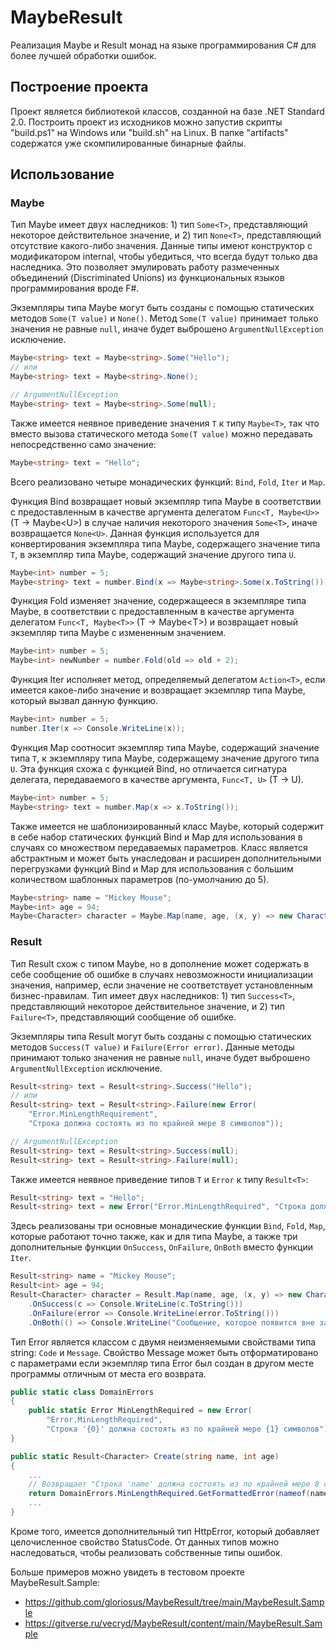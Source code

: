 # MaybeResult
Реализация Maybe и Result монад на языке программирования C# для более лучшей обработки ошибок.
## Построение проекта
Проект является библиотекой классов, созданной на базе .NET Standard 2.0. Построить проект из исходников можно запустив скрипты "build.ps1" на Windows или "build.sh" на Linux. В папке "artifacts" содержатся уже скомпилированные бинарные файлы.
## Использование
### Maybe
Тип Maybe имеет двух наследников: 1) тип ```Some<T>```, представляющий некоторое действительное значение, и 2) тип ```None<T>```, представляющий отсутствие какого-либо значения. Данные типы имеют конструктор с модификатором internal, чтобы убедиться, что всегда будут только два наследника. Это позволяет эмулировать работу размеченных объединений (Discriminated Unions) из функциональных языков программирования вроде F#.

Экземпляры типа Maybe могут быть созданы с помощью статических методов ```Some(T value)``` и ```None()```. Метод ```Some(T value)``` принимает только значения не равные ```null```, иначе будет выброшено ```ArgumentNullException``` исключение.
```csharp
Maybe<string> text = Maybe<string>.Some("Hello");
// или
Maybe<string> text = Maybe<string>.None();

// ArgumentNullException
Maybe<string> text = Maybe<string>.Some(null);
```
Также имеется неявное приведение значения ```T``` к типу ```Maybe<T>```, так что вместо вызова статического метода ```Some(T value)``` можно передавать непосредственно само значение:
```csharp
Maybe<string> text = "Hello";
```
Всего реализовано четыре монадических функций: ```Bind```, ```Fold```, ```Iter``` и ```Map```.

Функция Bind возвращает новый экземпляр типа Maybe в соответствии с предоставленным в качестве аргумента делегатом ```Func<T, Maybe<U>>``` (T -> Maybe\<U\>) в случае наличия некоторого значения ```Some<T>```, иначе возвращается ```None<U>```. Данная функция используется для конвертирования экземпляра типа Maybe, содержащего значение типа ```T```, в экземпляр типа Maybe, содержащий значение другого типа ```U```.
```csharp
Maybe<int> number = 5;
Maybe<string> text = number.Bind(x => Maybe<string>.Some(x.ToString()));
```
Функция Fold изменяет значение, содержащееся в экземпляре типа Maybe, в соответствии с предоставленным в качестве аргумента делегатом ```Func<T, Maybe<T>>``` (T -> Maybe\<T\>) и возвращает новый экземпляр типа Maybe с измененным значением.
```csharp
Maybe<int> number = 5;
Maybe<int> newNumber = number.Fold(old => old + 2);
```
Функция Iter исполняет метод, определяемый делегатом ```Action<T>```, если имеется какое-либо значение и возвращает экземпляр типа Maybe, который вызвал данную функцию.
```csharp
Maybe<int> number = 5;
number.Iter(x => Console.WriteLine(x));
```
Функция Map соотносит экземпляр типа Maybe, содержащий значение типа ```T```, к экземпляру типа Maybe, содержащему значение другого типа ```U```. Эта функция схожа с функцией Bind, но отличается сигнатура делегата, передаваемого в качестве аргумента, ```Func<T, U>``` (T -> U).
```csharp
Maybe<int> number = 5;
Maybe<string> text = number.Map(x => x.ToString());
```
Также имеется не шаблонизированный класс Maybe, который содержит в себе набор статических функций Bind и Map для использования в случаях со множеством передаваемых параметров. Класс является абстрактным и может быть унаследован и расширен дополнительными перегрузками функций Bind и Map для использования с большим количеством шаблонных параметров (по-умолчанию до 5).
```csharp
Maybe<string> name = "Mickey Mouse";
Maybe<int> age = 94;
Maybe<Character> character = Maybe.Map(name, age, (x, y) => new Character(x, y));
```
### Result
Тип Result схож с типом Maybe, но в дополнение может содержать в себе сообщение об ошибке в случаях невозможности инициализации значения, например, если значение не соответствует установленным бизнес-правилам. Тип имеет двух наследников: 1) тип ```Success<T>```, представляющий некоторое действительное значение, и 2) тип ```Failure<T>```, представляющий сообщение об ошибке.

Экземпляры типа Result могут быть созданы с помощью статических методов ```Success(T value)``` и ```Failure(Error error)```. Данные методы принимают только значения не равные ```null```, иначе будет выброшено ```ArgumentNullException``` исключение.
```csharp
Result<string> text = Result<string>.Success("Hello");
// или
Result<string> text = Result<string>.Failure(new Error(
    "Error.MinLengthRequirement",
    "Строка должна состоять из по крайней мере 8 символов"));

// ArgumentNullException
Result<string> text = Result<string>.Success(null);
Result<string> text = Result<string>.Failure(null);
```
Также имеется неявное приведение типов ```T``` и ```Error``` к типу ```Result<T>```:
```csharp
Result<string> text = "Hello";
Result<string> text = new Error("Error.MinLengthRequired", "Строка должна состоять из по крайней мере 8 символов");
```
Здесь реализованы три основные монадические функции ```Bind```, ```Fold```, ```Map```, которые работают точно также, как и для типа Maybe, а также три дополнительные функции ```OnSuccess```, ```OnFailure```, ```OnBoth``` вместо функции ```Iter```.
```csharp
Result<string> name = "Mickey Mouse";
Result<int> age = 94;
Result<Character> character = Result.Map(name, age, (x, y) => new Character(x, y))
    .OnSuccess(c => Console.WriteLine(c.ToString()))
    .OnFailure(error => Console.WriteLine(error.ToString()))
    .OnBoth(() => Console.WriteLine("Сообщение, которое появится вне зависимости от успеха или провала"));
```
Тип Error является классом с двумя неизменяемыми свойствами типа string: ```Code``` и ```Message```. Свойство Message может быть отформатировано с параметрами если экземпляр типа Error был создан в другом месте программы отличным от места его возврата.
```csharp
public static class DomainErrors
{
    public static Error MinLengthRequired = new Error(
        "Error.MinLengthRequired",
        "Строка '{0}' должна состоять из по крайней мере {1} символов");
}

public static Result<Character> Create(string name, int age)
{
    ...
    // Возвращает "Строка 'name' должна состоять из по крайней мере 8 символов"
    return DomainErrors.MinLengthRequired.GetFormattedError(nameof(name), 8);
    ...
}
```
Кроме того, имеется дополнительный тип HttpError, который добавляет целочисленное свойство StatusCode. От данных типов можно наследоваться, чтобы реализовать собственные типы ошибок.

Больше примеров можно увидеть в тестовом проекте MaybeResult.Sample:
- https://github.com/gloriosus/MaybeResult/tree/main/MaybeResult.Sample
- https://gitverse.ru/vecryd/MaybeResult/content/main/MaybeResult.Sample
